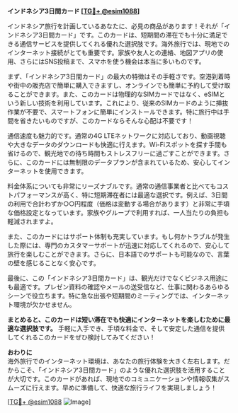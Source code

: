 **インドネシア3日間カード [[TG💪+ @esim1088](https://t.me/s/esim1088)]**

インドネシア旅行を計画しているあなたに、必見の商品があります！それが「インドネシア3日間カード」です。このカードは、短期間の滞在でも十分に満足できる通信サービスを提供してくれる優れた選択肢です。海外旅行では、現地でのインターネット接続がとても重要です。家族や友人との連絡、地図アプリの使用、さらにはSNS投稿まで、スマホを使う機会は本当に多いものです。

まず、「インドネシア3日間カード」の最大の特徴はその手軽さです。空港到着時や街中の販売店で簡単に購入できますし、オンラインでも簡単に予約して受け取ることができます。また、このカードは物理的なSIMカードではなく、eSIMという新しい技術を利用しています。これにより、従来のSIMカードのように挿抜作業が不要で、スマートフォンに簡単にインストールできます。特に旅行中は手間を省きたいものですが、このカードならそんな心配は不要です！

通信速度も魅力的です。通常の4G LTEネットワークに対応しており、動画視聴や大きなデータのダウンロードも快適に行えます。Wi-Fiスポットを探す手間も省けるので、観光地での待ち時間もストレスフリーに過ごすことができます。さらに、このカードには無制限のデータプランが含まれているため、安心してインターネットを使用できます。

料金体系についても非常にリーズナブルです。通常の通信事業者と比べてもコストパフォーマンスが高く、特に短期滞在者には最適な選択です。例えば、3日間の利用で合計わずか○○円程度（価格は変動する場合があります）と非常に手頃な価格設定となっています。家族やグループで利用すれば、一人当たりの負担も軽減されますよ。

また、このカードにはサポート体制も充実しています。もし何かトラブルが発生した際には、専門のカスタマーサポートが迅速に対応してくれるので、安心して旅行を楽しむことができます。さらに、日本語でのサポートも可能なので、言葉の壁を感じることなく安心です。

最後に、この「インドネシア3日間カード」は、観光だけでなくビジネス用途にも最適です。プレゼン資料の確認やメールの送受信など、仕事に関わるあらゆるシーンで役立ちます。特に急な出張や短期間のミーティングでは、インターネット環境が欠かせません。

**まとめると、このカードは短い滞在でも快適にインターネットを楽しむために最適な選択肢です。** 手軽に入手でき、手頃な料金で、そして安定した通信を提供してくれるこのカードをぜひ検討してみてください！

**おわりに**  
海外旅行でのインターネット環境は、あなたの旅行体験を大きく左右します。だからこそ、「インドネシア3日間カード」のような優れた選択肢を活用することが大切です。このカードがあれば、現地でのコミュニケーションや情報収集がスムーズに行えます。早めに準備して、快適な旅行ライフを実現しましょう！

[[TG💪+ @esim1088](https://t.me/s/esim1088) ![Image](https://i.postimg.cc/Y0z9fWf4/image.png)]